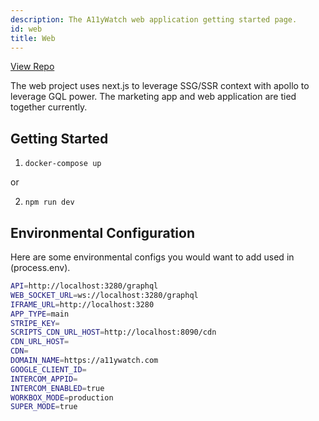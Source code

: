 ```yaml
---
description: The A11yWatch web application getting started page.
id: web
title: Web
---
```


[View Repo](https://github.com/A11yWatch/web)

The web project uses next.js to leverage SSG/SSR context with apollo to leverage GQL power. The marketing app and web application are tied together currently.

## Getting Started

1. `docker-compose up`

or

2. `npm run dev`

## Environmental Configuration

Here are some environmental configs you would want to add used in (process.env).

```sh
API=http://localhost:3280/graphql
WEB_SOCKET_URL=ws://localhost:3280/graphql
IFRAME_URL=http://localhost:3280
APP_TYPE=main
STRIPE_KEY=
SCRIPTS_CDN_URL_HOST=http://localhost:8090/cdn
CDN_URL_HOST=
CDN=
DOMAIN_NAME=https://a11ywatch.com
GOOGLE_CLIENT_ID=
INTERCOM_APPID=
INTERCOM_ENABLED=true
WORKBOX_MODE=production
SUPER_MODE=true
```
